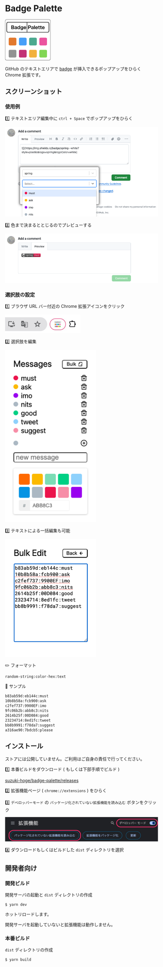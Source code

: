 # Badge Palette

<img src="./doc/logo-border.png" alt="logo" width="150px">

GitHub のテキストエリアで [badge](https://shields.io/badges/static-badge) が挿入できるポップアップをひらく Chrome 拡張です。

## スクリーンショット

### 使用例

1️⃣ テキストエリア編集中に `ctrl + Space` でポップアップをひらく

![capture1](./doc/select.png)

2️⃣ 色まで決まるととじるのでプレビューする

![capture2](./doc/preview.png)

### 選択肢の設定

1️⃣ ブラウザ URL バー付近の Chrome 拡張アイコンをクリック

<img src="./doc/icon-guide.jpg" alt="icon" height="60px">

2️⃣ 選択肢を編集

<img src="./doc/saved.png" alt="capture3" width="300px">

3️⃣ テキストによる一括編集も可能

<img src="./doc/bulk.png" alt="bulk" width="300px">

✏️ フォーマット

```
random-string:color-hex:text
```

🎨 サンプル

```
b83ab59d:eb144c:must
10b8b58a:fcb900:ask
c2fef737:9900EF:imo
9fc06b2b:abb8c3:nits
2614b25f:00D084:good
23234714:8ed1fc:tweet
bb8b9991:f78da7:suggest
a316ae90:7bdcb5:please
```

## インストール

ストアには公開していません。ご利用はご自身の責任で行ってください。

1️⃣ 本番ビルドをダウンロード ( もしくは下部手順でビルド )

[suzuki-hoge/badge-palette/releases](https://github.com/suzuki-hoge/badge-palette/releases/tag/1.0.0)

2️⃣ 拡張機能ページ ( `chrome://extensions` ) をひらく

3️⃣ `デベロッパーモード` の `パッケージ化されていない拡張機能を読み込む` ボタンをクリック

![chrome](./doc/chrome-guide.jpg)

4️⃣ ダウンロードもしくはビルドした `dist` ディレクトリを選択

## 開発者向け

### 開発ビルド

開発サーバの起動と `dist` ディレクトリの作成

```
$ yarn dev
```

ホットリロードします。

開発サーバを起動していないと拡張機能は動作しません。

### 本番ビルド

`dist` ディレクトリの作成

```
$ yarn build
```
